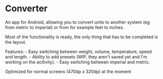 Converter
=========
An app for Android, allowing you to convert units to another system (eg from metric to imperial) or from for example feet to inches.

Most of the functionality is ready, the only thing that has to be completed is the layout.

Features: - Easy switching between weight, volume, temperature, speed and length.
	  - Ability to add presets (WIP, they aren't saved yet and I'm working on the acitivity).
	  - Easy switching between imperial and metric.

Optimized for normal screens (470dp x 320dp) at the moment
